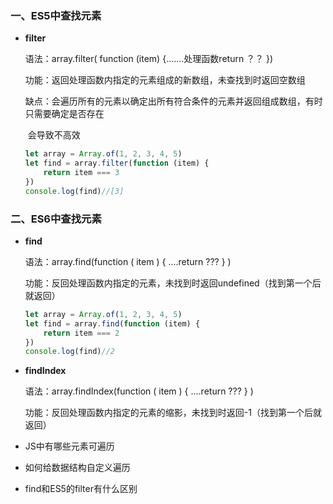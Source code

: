 ### 一、ES5中查找元素

* **filter**

  语法：array.filter( function (item) {.......处理函数return  ？？ })

  功能：返回处理函数内指定的元素组成的新数组，未查找到时返回空数组

  缺点：会遍历所有的元素以确定出所有符合条件的元素并返回组成数组，有时只需要确定是否存在

  ​			会导致不高效

  ```` javascript
  let array = Array.of(1, 2, 3, 4, 5)
  let find = array.filter(function (item) {
      return item === 3
  })
  console.log(find)//[3]
  ````

### 二、ES6中查找元素

* **find**

  语法：array.find(function ( item ) { ....return ??? } )

  功能：反回处理函数内指定的元素，未找到时返回undefined（找到第一个后就返回）

  ```` javascript
  let array = Array.of(1, 2, 3, 4, 5)
  let find = array.find(function (item) {
      return item === 2
  })
  console.log(find)//2
  ````

* **findIndex**

  语法：array.findIndex(function ( item ) { ....return ??? } )

  功能：反回处理函数内指定的元素的缩影，未找到时返回-1（找到第一个后就返回）

* JS中有哪些元素可遍历
* 如何给数据结构自定义遍历
* find和ES5的filter有什么区别